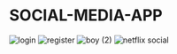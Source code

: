 # SOCIAL-MEDIA-APP

![login](https://github.com/user-attachments/assets/95a1c1cd-d10e-414b-923b-4c0c1871062b)
![register](https://github.com/user-attachments/assets/ba0591cd-e74b-4b17-b420-058b0abf65f9)
![boy (2)](https://github.com/user-attachments/assets/370e9274-2e2b-4e1c-8742-2c4ea8282535)
![netflix social](https://github.com/user-attachments/assets/ef9cd64f-7b18-4b28-8b7e-638a1bcb0869)
